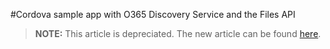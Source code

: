 <properties
   pageTitle="Cordova sample app with O365 Discovery Service and the Files API | Cordova"
   description="description"
   services="na"
   documentationCenter=""
   authors="kirupa"
   tags=""/>
<tags
   ms.service="na"
   ms.devlang="javascript"
   ms.topic="article"
   ms.tgt_pltfrm="mobile-multiple"
   ms.workload="na"
   ms.date="09/11/2015"
   ms.author="kirupa"/>

#Cordova sample app with O365 Discovery Service and the Files API

> **NOTE:** This article is depreciated. The new article can be found [here](/articles/samples/O365-files.md).
